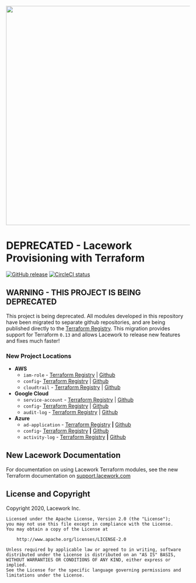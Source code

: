 <a href="https://lacework.com"><img src="https://techally-content.s3-us-west-1.amazonaws.com/public-content/lacework_logo_full.png" width="600"></a>

# DEPRECATED - Lacework Provisioning with Terraform

[![GitHub release](https://img.shields.io/github/release/lacework/terraform-provisioning.svg)](https://github.com/lacework/terraform-provisioning/releases/)
[![CircleCI status](https://circleci.com/gh/lacework/terraform-provisioning.svg?style=shield)](https://circleci.com/gh/lacework/terraform-provisioning)

## **WARNING - THIS PROJECT IS BEING DEPRECATED**

This project is being deprecated. All modules developed in this repository have been migrated to separate github repositories, and are being published directly to the [Terraform Registry](https://registry.terraform.io/search/modules?q=lacework). This migration provides support for Terraform `0.13` and allows Lacework to release new features and fixes much faster!

### New Project Locations
* **AWS**
    * `iam-role` - [Terraform Registry](https://registry.terraform.io/modules/lacework/iam-role/aws/latest) | [Github](github.com/lacework/terraform-aws-iam-role )
    * `config`- [Terraform Registry](https://registry.terraform.io/modules/lacework/config/aws/latest) | [Github](github.com/lacework/terraform-aws-config)
    * `cloudtrail` - [Terraform Registry](https://registry.terraform.io/modules/lacework/cloudtrail/aws/latest) | [Github](https://github.com/lacework/terraform-aws-cloudtrail)
* **Google Cloud**
    * `service-account` - [Terraform Registry](https://registry.terraform.io/modules/lacework/service-account/gcp/latest) | [Github](https://github.com/lacework/terraform-gcp-service-account)
    * `config`- [Terraform Registry](https://registry.terraform.io/modules/lacework/config/gcp/latest) | [Github](https://github.com/lacework/terraform-gcp-config)
    * `audit-log` - [Terraform Registry](https://registry.terraform.io/modules/lacework/audit-log/gcp/latest) | [Github](https://github.com/lacework/terraform-gcp-audit-log)
* **Azure**
    * `ad-application` - [Terraform Registry](https://registry.terraform.io/modules/lacework/ad-application/azure/latest) **|** [Github](https://github.com/lacework/terraform-azure-ad-application)
    * `config`- [Terraform Registry](https://registry.terraform.io/modules/lacework/config/azure/latest) **|** [Github](https://github.com/lacework/terraform-azure-config)
    * `activity-log` - [Terraform Registry](https://registry.terraform.io/modules/lacework/activity-log/azure/latest) **|** [Github](https://github.com/lacework/terraform-azure-activity-log)


## New Lacework Documentation

For documentation on using Lacework Terraform modules, see the new Terraform documentation on [support.lacework.com](https://support.lacework.com/hc/en-us/search?utf8=%E2%9C%93&query=terraform)



## License and Copyright
Copyright 2020, Lacework Inc.
```
Licensed under the Apache License, Version 2.0 (the "License");
you may not use this file except in compliance with the License.
You may obtain a copy of the License at

    http://www.apache.org/licenses/LICENSE-2.0

Unless required by applicable law or agreed to in writing, software
distributed under the License is distributed on an "AS IS" BASIS,
WITHOUT WARRANTIES OR CONDITIONS OF ANY KIND, either express or implied.
See the License for the specific language governing permissions and
limitations under the License.
```
